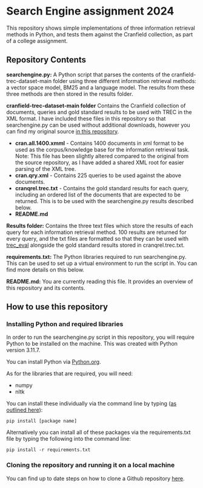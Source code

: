 # Search Engine assignment 2024

This repository shows simple implementations of three information retrieval methods in Python, and tests them against the Cranfield collection, as part of a college assignment. 

## Repository Contents

**searchengine.py:** A Python script that parses the contents of the cranfield-trec-dataset-main folder using three different information retrieval methods: a vector space model, BM25 and a language model. The results from these three methods are then stored in the results folder.

**cranfield-trec-dataset-main folder** Contains the Cranfield collection of documents, queries and gold standard results to be used with TREC in the XML format. I have included these files in this repository so that searchengine.py can be used without additional downloads, however you can find my original source [in this repository](https://github.com/oussbenk/cranfield-trec-dataset).
* **cran.all.1400.xmml** - Contains 1400 documents in xml format to be used as the corpus/knowledge base for the information retrieval task. Note: This file has been slightly altered compared to the original from the source repository, as I have added a shared XML root for easier parsing of the XML tree.
* **cran.qry.xml** - Contains 225 queries to be used against the above documents.
* **cranqrel.trec.txt** - Contains the gold standard results for each query, including an ordered list of the documents that are expected to be returned. This is to be used with the searchengine.py results described below.
* **README.md**

**Results folder:** Contains the three text files which store the results of each query for each information retrieval method. 100 results are returned for every query, and the txt files are formatted so that they can be used with [trec_eval](https://github.com/usnistgov/trec_eval) alongside the gold standard results stored in cranqrel.trec.txt.

**requirements.txt:** The Python libraries required to run searchengine.py. This can be used to set up a virtual environment to run the script in. You can find more details on this below.

**README.md:** You are currently reading this file. It provides an overview of this repository and its contents.


## How to use this repository

### Installing Python and required libraries

In order to run the searchengine.py script in this repository, you will require Python to be installed on the machine. This was created with Python version 3.11.7.

You can install Python via [Python.org](https://www.python.org/downloads/).

As for the libraries that are required, you will need:
* numpy
* nltk

You can install these individually via the command line by typing ([as outlined here](https://datatofish.com/install-package-python-using-pip/)):

```pip install [package name]```

Alternatively you can install all of these packages via the requirements.txt file by typing the following into the command line:

```pip install -r requirements.txt```


### Cloning the repository and running it on a local machine

You can find up to date steps on how to clone a Github repository [here](https://docs.github.com/en/repositories/creating-and-managing-repositories/cloning-a-repository).
